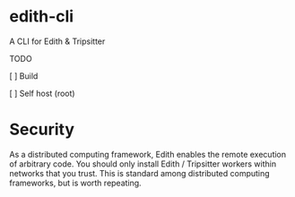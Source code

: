 # edith-cli

A CLI for Edith & Tripsitter

TODO

[ ]  Build

[ ]  Self host (root)

# Security

As a distributed computing framework, Edith enables the remote execution of arbitrary code. You should only install Edith / Tripsitter workers within networks that you trust. This is standard among distributed computing frameworks, but is worth repeating.
